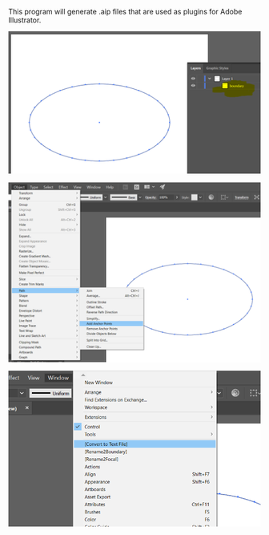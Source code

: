 This program will generate .aip files that are used as plugins for Adobe Illustrator.

![Screenshot 1](https://github.com/azer89/IllustratorPathConverter/blob/master/screenshot1.PNG)

![Screenshot 2](https://github.com/azer89/IllustratorPathConverter/blob/master/screenshot2.png)

![Screenshot 3](https://github.com/azer89/IllustratorPathConverter/blob/master/screenshot3.png)
